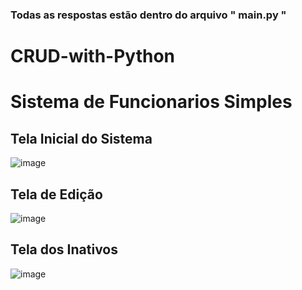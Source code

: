<h3> Todas as respostas estão dentro do arquivo " main.py " </h3>

# CRUD-with-Python
<h1> Sistema de Funcionarios Simples </h1>
<h2> Tela Inicial do Sistema </h2>

![image](https://github.com/user-attachments/assets/692731d9-049e-40f7-be8d-f80400fe9506)

<h2> Tela de Edição </h2>

![image](https://github.com/user-attachments/assets/443b8d66-1a32-40f7-93d8-2208053d4c51)

<h2> Tela dos Inativos </h2>

![image](https://github.com/user-attachments/assets/30994310-6281-4bab-ba8b-451bb8d42108)

